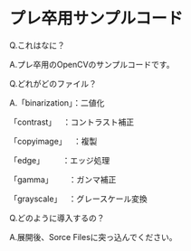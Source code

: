# プレ卒用サンプルコード
  Q.これはなに？  
  
  A.プレ卒用のOpenCVのサンプルコードです。  
  
  
  Q.どれがどのファイル？
  
  A.「binarization」：二値化
  
  「contrast」    ：コントラスト補正
    
  「copyimage」   ：複製
    
  「edge」        ：エッジ処理
    
  「gamma」       ：ガンマ補正
    
  「grayscale」   ：グレースケール変換
 
  
  Q.どのように導入するの？
  
  A.展開後、Sorce Filesに突っ込んでください。
